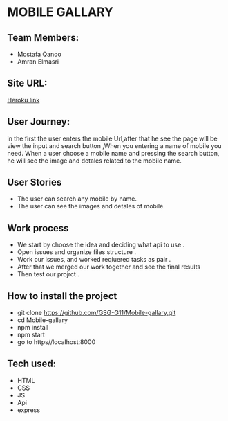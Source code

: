 # MOBILE GALLARY
## Team Members:
* Mostafa Qanoo
* Amran Elmasri

## Site URL:
[Heroku link](https://Mobile-gallary.herokuapp.com)
 ## User Journey:
 in the first the user enters the mobile Url,after that he see the page will be view the input and search button ,When you entering a name of mobile you need. When a user choose a mobile name and pressing the search button, he will see the image and detales  related to the mobile name.
 
 
 ## User Stories
* The user can search any mobile by name.
* The user can see the images and detales of mobile.


 
 ## Work process
* We start by choose the idea and deciding what api to use .
* Open issues and organize files structure .
* Work our issues, and worked reqiuered tasks as pair .
* After that we merged our work together and see the final results
* Then test our projrct .


## How to install the project

* git clone https://github.com/GSG-G11/Mobile-gallary.git
* cd Mobile-gallary
* npm install
* npm start 
* go to https//localhost:8000


## Tech used:
* HTML
* CSS
* JS
* Api
* express